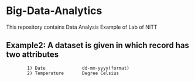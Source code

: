 # Big-Data-Analytics
This repository contains Data Analysis Example of Lab of NITT

## Example2: A dataset is given in which record has two attributes ##
            1) Date              dd-mm-yyyy(format)
            2) Temperature       Degree Celsius

